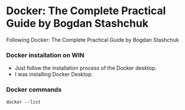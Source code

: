 # Docker: The Complete Practical Guide by Bogdan Stashchuk
Following Docker: The Complete Practical Guide by Bogdan Stashchuk

### Docker installation on WIN
- Just follow the installation process of the Docker desktop.
- I was installing Docker Desktop.

### Docker commands
```
docker --list
```


